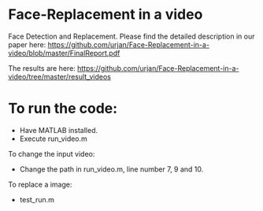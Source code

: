 # Face-Replacement in a video

Face Detection and Replacement. Please find the detailed description in our paper here: https://github.com/urjan/Face-Replacement-in-a-video/blob/master/FinalReport.pdf

The results are here: https://github.com/urjan/Face-Replacement-in-a-video/tree/master/result_videos

# To run the code:
- Have MATLAB installed. 
- Execute run_video.m

To change the input video:
- Change the path in run_video.m, line number 7, 9 and 10.

To replace a image:
- test_run.m


